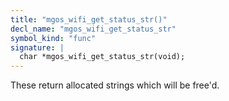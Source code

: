 ```yaml
---
title: "mgos_wifi_get_status_str()"
decl_name: "mgos_wifi_get_status_str"
symbol_kind: "func"
signature: |
  char *mgos_wifi_get_status_str(void);
---
```


These return allocated strings which will be free'd. 

